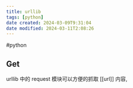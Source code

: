 ```yaml
---
title: urllib
tags: [python]
date created: 2024-03-09T9:31:04
date modified: 2024-03-11T2:08:26
---
```


#python 

## Get

urllib 中的 request 模块可以方便的抓取 [[url]] 内容,
